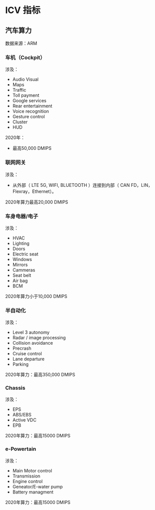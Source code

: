 # ICV 指标

## 汽车算力

数据来源：ARM

### 车机（Cockpit）
涉及：
- Audio Visual
- Maps
- Traffic
- Toll payment
- Google services
- Rear entertainment
- Voice recognition
- Gesture control
- Cluster 
- HUD


2020年：
- 最高50,000 DMIPS


### 联网网关
涉及：
- 从外部（ LTE 5G, WIFI, BLUETOOTH ）连接到内部（ CAN FD，LIN，Flexray，Ethernet）。

2020年算力最高20,000 DMIPS


### 车身电器/电子
涉及：
- HVAC
- Lighting
- Doors
- Electric seat
- Windows
- Mirrors
- Cammeras
- Seat belt
- Air bag
- BCM

2020年算力小于10,000 DMIPS

### 半自动化

涉及：
- Level 3 autonomy
- Radar / image processing
- Collision avoidance
- Precrash
- Cruise control
- Lane departure
- Parking

2020年算力：最高350,000 DMIPS

### Chassis
涉及：
- EPS
- ABS/EBS
- Active VDC
- EPB

2020年算力：最高15000 DMIPS

### e-Powertain

涉及：
- Main Motor control
- Transmission
- Engine control
- Geneator/E-water pump
- Battery managment

2020年算力：最高15000 DMIPS